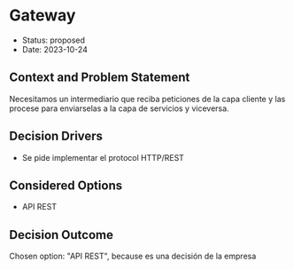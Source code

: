 # Gateway

* Status: proposed
* Date: 2023-10-24

## Context and Problem Statement

Necesitamos un intermediario que reciba peticiones de la capa cliente y las procese para enviarselas a la capa de servicios y viceversa.

## Decision Drivers

* Se pide implementar el protocol HTTP/REST

## Considered Options

* API REST

## Decision Outcome

Chosen option: "API REST", because es una decisión de la empresa
